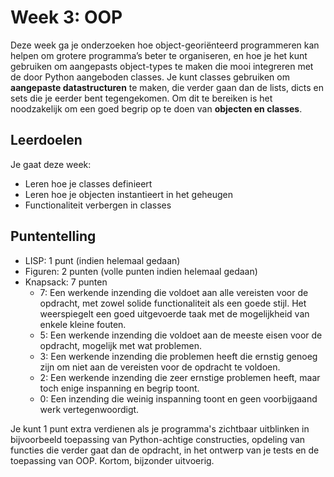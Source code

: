 # Week 3: OOP

Deze week ga je onderzoeken hoe object-georiënteerd programmeren kan helpen om grotere programma’s beter te organiseren, en hoe je het kunt gebruiken om aangepasts object-types te maken die mooi integreren met de door Python aangeboden classes. Je kunt classes gebruiken om **aangepaste datastructuren** te maken, die verder gaan dan de lists, dicts en sets die je eerder bent tegengekomen. Om dit te bereiken is het noodzakelijk om een goed begrip op te doen van **objecten en classes**.

## Leerdoelen

Je gaat deze week:

- Leren hoe je classes definieert
- Leren hoe je objecten instantieert in het geheugen
- Functionaliteit verbergen in classes

## Puntentelling

- LISP: 1 punt (indien helemaal gedaan)
- Figuren: 2 punten (volle punten indien helemaal gedaan)
- Knapsack: 7 punten
    - 7: Een werkende inzending die voldoet aan alle vereisten voor de opdracht, met zowel solide functionaliteit als een goede stijl. Het weerspiegelt een goed uitgevoerde taak met de mogelijkheid van enkele kleine fouten.
    - 5: Een werkende inzending die voldoet aan de meeste eisen voor de opdracht, mogelijk met wat problemen.
    - 3: Een werkende inzending die problemen heeft die ernstig genoeg zijn om niet aan de vereisten voor de opdracht te voldoen.
    - 2: Een werkende inzending die zeer ernstige problemen heeft, maar toch enige inspanning en begrip toont.
    - 0: Een inzending die weinig inspanning toont en geen voorbijgaand werk vertegenwoordigt.

Je kunt 1 punt extra verdienen als je programma's zichtbaar uitblinken in bijvoorbeeld toepassing van Python-achtige constructies, opdeling van functies die verder gaat dan de opdracht, in het ontwerp van je tests en de toepassing van OOP. Kortom, bijzonder uitvoerig.
